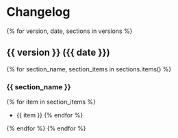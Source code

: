 # Changelog

{% for version, date, sections in versions %}
## {{ version }} ({{ date }})

{% for section_name, section_items in sections.items() %}
### {{ section_name }}

{% for item in section_items %}
- {{ item }}
{% endfor %}

{% endfor %}
{% endfor %}
